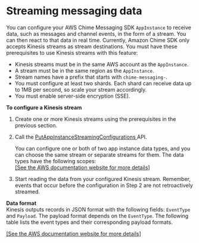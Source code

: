 # Streaming messaging data<a name="streaming-export"></a>

You can configure your AWS Chime Messaging SDK `AppInstance` to receive data, such as messages and channel events, in the form of a stream\. You can then react to that data in real time\. Currently, Amazon Chime SDK only accepts Kinesis streams as stream destinations\. You must have these prerequisites to use Kinesis streams with this feature:
+ Kinesis streams must be in the same AWS account as the `AppInstance`\.
+ A stream must be in the same region as the `AppInstance`\.
+ Stream names have a prefix that starts with `chime-messaging-`\.
+ You must configure at least two shards\. Each shard can receive data up to 1MB per second, so scale your stream accordingly\.
+ You must enable server\-side encryption \(SSE\)\.

**To configure a Kinesis stream**

1. Create one or more Kinesis streams using the prerequisites in the previous section\.

1. Call the [ PutAppInstanceStreamingConfigurations ](https://docs.aws.amazon.com/chime-sdk/latest/APIReference/API_PutAppInstanceStreamingConfigurations.html) API\.

   You can configure one or both of two app instance data types, and you can choose the same stream or separate streams for them\. The data types have the following scopes:    
[\[See the AWS documentation website for more details\]](http://docs.aws.amazon.com/chime-sdk/latest/dg/streaming-export.html)

1. Start reading the data from your configured Kinesis stream\. Remember, events that occur before the configuration in Step 2 are not retroactively streamed\.

**Data format**  
Kinesis outputs records in JSON format with the following fields: `EventType` and `Payload`\. The payload format depends on the `EventType`\. The following table lists the event types and their corresponding payload formats\.

[\[See the AWS documentation website for more details\]](http://docs.aws.amazon.com/chime-sdk/latest/dg/streaming-export.html)